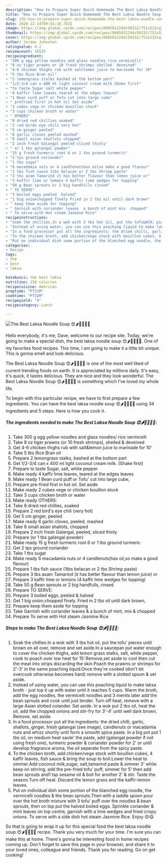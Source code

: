 ```yaml
---
description: "How to Prepare Super Quick Homemade The Best Laksa Noodle Soup 😍🌶🍋🍝🍤🍜"
title: "How to Prepare Super Quick Homemade The Best Laksa Noodle Soup 😍🌶🍋🍝🍤🍜"
slug: 135-how-to-prepare-super-quick-homemade-the-best-laksa-noodle-soup
date: 2020-12-14T09:41:10.763Z
image: https://img-global.cpcdn.com/recipes/060501224dc50332/751x532cq70/the-best-laksa-noodle-soup-😍🌶🍋🍝🍤🍜-recipe-main-photo.jpg
thumbnail: https://img-global.cpcdn.com/recipes/060501224dc50332/751x532cq70/the-best-laksa-noodle-soup-😍🌶🍋🍝🍤🍜-recipe-main-photo.jpg
cover: https://img-global.cpcdn.com/recipes/060501224dc50332/751x532cq70/the-best-laksa-noodle-soup-😍🌶🍋🍝🍤🍜-recipe-main-photo.jpg
author: Jordan Johnston
ratingvalue: 4.2
reviewcount: 16525
recipeingredient:
- "300 g egg yellow noodles and glass noodles rice vermicelli"
- "8 oz tiger prawns or 10 fresh shrimps shelled  deveined"
- "4-6 chicken thighs rub with saltlemon juice to marinade for 10"
- "5 tbs Rice Bran oil"
- "2 lemongrass stalks bashed at the bottom part"
- "1/2-3/4 can x 400 ml light coconut cream milk Shake first"
- "to taste Sugar salt white pepper"
- "4 kaffir lime leaves teared at the edges leaves"
- "1 Bean curd puff or Tofu cut into large cube"
- " prefried first in hot oil Set aside"
- "2 cubes vege or chicken bouillon stock"
- "3 cups chicken broth or water"
- " OTHERS"
- "8 dried red chillies soaked"
- "2 red birds eye chili very hot"
- "5 cm ginger peeled"
- "6 garlic cloves peeled mashed"
- "8 small asian shallots chopped"
- "2 inch fresh Galangal peeled sliced thinly"
- " or 1 tbs galangal powder"
- "15 g fresh turmeric root 6 or 1 tbs ground turmeric"
- "2 tps ground coriander"
- "1 tbs sugar"
- "6 macadamia nuts or 4 candlenutshas oilso make a good flavour"
- "1 tbs fish sauce 1tbs belacan or 2 tbs Shrimp paste"
- "3 tbs asam Tamarind it has better flavour than lemon juice or"
- "3 kaffir lime or lemons 4 kaffir lime wedges for topping"
- "50 g Bean sprouts or 2 big handfulls rinsed"
- " TO SERVE"
- "3 boiled eggs peeled  halved"
- "1 big onionchopped finely Fried in 2 tbs oil until dark brown"
- " keep them aside for topping"
- " Garnish with coriander leaves  a bunch of mint mix  chopped"
- " To serve with Hot steam Jasmine Rice"
recipeinstructions:
- "Soak the chillies.In a wok with 3 tbs hot oil, put the tofu&#39; pieces until brown on all over, remove and set aside.In a saucepan put water enough to cover the chicken thighs, add lemon grass stalks, salt, white pepper, cook to poach over low heat for 15&#39;.Remove,set aside to cool then cut the meat into strips discarding the skin.Poach the prawns or shrimps for 2&#39;-3&#39; in the same poaching liquid.Once they&#39;re cooked (don&#39;t let overcook otherwise becomes hard) remove with a slotted spoon &amp; set aside."
- "Instead of using water, you can use this poaching liquid to make laksa broth - just top it up with water until it reaches 5 cups. Warm the broth, add the egg noodles, the vermicelli noodles and 3 menits later add the bean sprouts and cook until just tender. Turn off heat, remove with a large Asian slotted colander. Set aside. In a wok put 2 tbs oil, heat the oil, add the chopped onions and stir-fry for 3&#39;-4&#39; until well dark brown. Remove, set aside."
- "In a food processor put all the ingredients: the dried chilli, garlic, shallots, ginger, fresh galangal (see image), candlenuts or macadamia nuts and whizz shortly until form a smooth spice paste. In a big pot put 1 tbs oil, on medium heat saute&#39; the paste, add (galangal powder if not using fresh one), turmeric powder &amp; coriander powder for 2&#39; or until develop fragrance aroma, the oil seperate from the spicy paste."
- "To the chicken broth, add chicken/vege stock with bouillon cubes, 4 kaffir leaves, fish sauce &amp; bring the soup to boil.Lower the heat to simmer.Add coconut milk,sugar, salt,tamarind paste &amp; simmer 3&#39; while keep on stirring, add the pre-fried tofu&#39; puff, simmer for 5&#39; then add bean sprouts and1 tsp sesame oil &amp; boil for another 2&#39; &amp; stir. Taste the season.Turn off heat. Discard the lemon grass and the kaffir-lemon leaves."
- "Put on individual dish some portion of the blanched egg noodle, the vermicelli noodles &amp; the bean sprouts.Then with a laddle spoon pour over the hot broth mixture with 3 tofu&#39; puff over the noodles &amp; bean sprouts, then on top put the halved boiled eggs. Sprinkle coriander &amp; mint leaves on top centre, garnish with a lime wedges and fried crispy onions. To serve with a side dish hot steam Jasmine Rice. Enjoy 😍😋"
categories:
- Recipe
tags:
- the
- best
- laksa

katakunci: the best laksa 
nutrition: 258 calories
recipecuisine: American
preptime: "PT21M"
cooktime: "PT32M"
recipeyield: "4"
recipecategory: Lunch

---
```



![The Best Laksa Noodle Soup 😍🌶🍋🍝🍤🍜](https://img-global.cpcdn.com/recipes/060501224dc50332/751x532cq70/the-best-laksa-noodle-soup-😍🌶🍋🍝🍤🍜-recipe-main-photo.jpg)

Hello everybody, it's me, Dave, welcome to our recipe site. Today, we're going to make a special dish, the best laksa noodle soup 😍🌶🍋🍝🍤🍜. One of my favorites food recipes. This time, I am going to make it a little bit unique. This is gonna smell and look delicious.



The Best Laksa Noodle Soup 😍🌶🍋🍝🍤🍜 is one of the most well liked of current trending foods on earth. It is appreciated by millions daily. It's easy, it's quick, it tastes delicious. They are nice and they look wonderful. The Best Laksa Noodle Soup 😍🌶🍋🍝🍤🍜 is something which I've loved my whole life.


To begin with this particular recipe, we have to first prepare a few ingredients. You can have the best laksa noodle soup 😍🌶🍋🍝🍤🍜 using 34 ingredients and 5 steps. Here is how you cook it.

<!--inarticleads1-->

##### The ingredients needed to make The Best Laksa Noodle Soup 😍🌶🍋🍝🍤🍜:

1. Take 300 g egg yellow noodles and glass noodles/ rice vermicelli
1. Take 8 oz tiger prawns (or 10 fresh shrimps), shelled &amp; deveined
1. Get 4-6 chicken thighs rub with salt&amp;lemon juice to marinade for 10&#39;
1. Take 5 tbs Rice Bran oil
1. Prepare 2 lemongrass stalks, bashed at the bottom part
1. Get 1/2-3/4 can x 400 ml light coconut cream milk. (Shake first)
1. Prepare to taste Sugar, salt, white pepper
1. Make ready 4 kaffir lime leaves, teared at the edges leaves
1. Make ready 1 Bean curd puff or Tofu&#39; cut into large cube,
1. Prepare  pre-fried first in hot oil. Set aside
1. Make ready 2 cubes vege or chicken bouillon stock
1. Take 3 cups chicken broth or water
1. Make ready  OTHERS:
1. Take 8 dried red chillies, soaked
1. Prepare 2 red bird&#39;s eye chili (very hot)
1. Get 5 cm ginger, peeled
1. Make ready 6 garlic cloves, peeled, mashed
1. Take 8 small asian shallots, chopped
1. Prepare 2 inch fresh Galangal, peeled, sliced thinly
1. Prepare  (or 1 tbs galangal powder)
1. Make ready 15 g fresh turmeric root 6 or 1 tbs ground turmeric
1. Get 2 tps ground coriander
1. Take 1 tbs sugar
1. Make ready 6 macadamia nuts or 4 candlenuts(has oil,so make a good flavour)
1. Prepare 1 tbs fish sauce (1tbs belacan or 2 tbs Shrimp paste)
1. Prepare 3 tbs asam Tamarind (it has better flavour than lemon juice) or
1. Prepare 3 kaffir lime or lemons (4 kaffir lime wedges for topping)
1. Take 50 g Bean sprouts or 2 big handfulls, rinsed
1. Prepare  TO SERVE:
1. Prepare 3 boiled eggs, peeled &amp; halved
1. Get 1 big onion,chopped finely. Fried in 2 tbs oil until dark brown,
1. Prepare  keep them aside for topping
1. Take  Garnish with coriander leaves &amp; a bunch of mint, mix &amp; chopped
1. Prepare  To serve with Hot steam Jasmine Rice




<!--inarticleads2-->

##### Steps to make The Best Laksa Noodle Soup 😍🌶🍋🍝🍤🍜:

1. Soak the chillies.In a wok with 3 tbs hot oil, put the tofu&#39; pieces until brown on all over, remove and set aside.In a saucepan put water enough to cover the chicken thighs, add lemon grass stalks, salt, white pepper, cook to poach over low heat for 15&#39;.Remove,set aside to cool then cut the meat into strips discarding the skin.Poach the prawns or shrimps for 2&#39;-3&#39; in the same poaching liquid.Once they&#39;re cooked (don&#39;t let overcook otherwise becomes hard) remove with a slotted spoon &amp; set aside.
1. Instead of using water, you can use this poaching liquid to make laksa broth - just top it up with water until it reaches 5 cups. Warm the broth, add the egg noodles, the vermicelli noodles and 3 menits later add the bean sprouts and cook until just tender. Turn off heat, remove with a large Asian slotted colander. Set aside. In a wok put 2 tbs oil, heat the oil, add the chopped onions and stir-fry for 3&#39;-4&#39; until well dark brown. Remove, set aside.
1. In a food processor put all the ingredients: the dried chilli, garlic, shallots, ginger, fresh galangal (see image), candlenuts or macadamia nuts and whizz shortly until form a smooth spice paste. In a big pot put 1 tbs oil, on medium heat saute&#39; the paste, add (galangal powder if not using fresh one), turmeric powder &amp; coriander powder for 2&#39; or until develop fragrance aroma, the oil seperate from the spicy paste.
1. To the chicken broth, add chicken/vege stock with bouillon cubes, 4 kaffir leaves, fish sauce &amp; bring the soup to boil.Lower the heat to simmer.Add coconut milk,sugar, salt,tamarind paste &amp; simmer 3&#39; while keep on stirring, add the pre-fried tofu&#39; puff, simmer for 5&#39; then add bean sprouts and1 tsp sesame oil &amp; boil for another 2&#39; &amp; stir. Taste the season.Turn off heat. Discard the lemon grass and the kaffir-lemon leaves.
1. Put on individual dish some portion of the blanched egg noodle, the vermicelli noodles &amp; the bean sprouts.Then with a laddle spoon pour over the hot broth mixture with 3 tofu&#39; puff over the noodles &amp; bean sprouts, then on top put the halved boiled eggs. Sprinkle coriander &amp; mint leaves on top centre, garnish with a lime wedges and fried crispy onions. To serve with a side dish hot steam Jasmine Rice. Enjoy 😍😋




So that is going to wrap it up for this special food the best laksa noodle soup 😍🌶🍋🍝🍤🍜 recipe. Thank you very much for your time. I'm sure you can make this at home. There's gonna be interesting food in home recipes coming up. Don't forget to save this page in your browser, and share it to your loved ones, colleague and friends. Thank you for reading. Go on get cooking!
